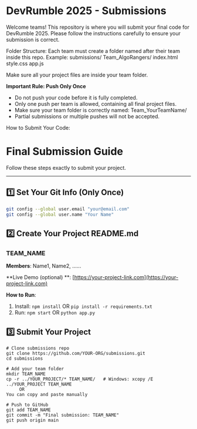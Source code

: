 # DevRumble 2025 - Submissions

Welcome teams! This repository is where you will submit your final code for DevRumble 2025. Please follow the instructions carefully to ensure your submission is correct.

Folder Structure:
Each team must create a folder named after their team inside this repo.
Example:
submissions/
Team\_AlgoRangers/
index.html
style.css
app.js

Make sure all your project files are inside your team folder.

**Important Rule: Push Only Once**

* Do not push your code before it is fully completed.
* Only one push per team is allowed, containing all final project files.
* Make sure your team folder is correctly named: Team\_YourTeamName/
* Partial submissions or multiple pushes will not be accepted.

How to Submit Your Code:


#  Final Submission Guide

Follow these steps exactly to submit your project.

---

## 1️⃣ Set Your Git Info (Only Once)
```bash
git config --global user.email "your@email.com"
git config --global user.name "Your Name"
```

## 2️⃣ Create Your Project README.md
### TEAM_NAME
**Members**: Name1, Name2, ......

**Live Demo (optional) **: [https://your-project-link.com](https://your-project-link.com)

**How to Run**:  
1. Install: `npm install` OR `pip install -r requirements.txt`  
2. Run: `npm start` OR `python app.py`

## 3️⃣ Submit Your Project

```
# Clone submissions repo
git clone https://github.com/YOUR-ORG/submissions.git
cd submissions

# Add your team folder
mkdir TEAM_NAME
cp -r ../YOUR_PROJECT/* TEAM_NAME/   # Windows: xcopy /E ../YOUR_PROJECT TEAM_NAME
     OR
You can copy and paste manually

# Push to GitHub
git add TEAM_NAME
git commit -m "Final submission: TEAM_NAME"
git push origin main


